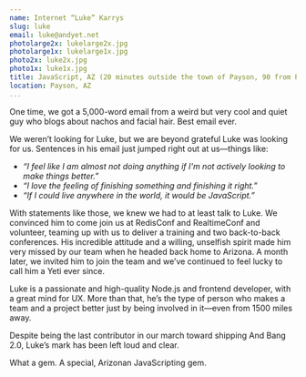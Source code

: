 ```yaml
---
name: Internet “Luke” Karrys
slug: luke
email: luke@andyet.net
photolarge2x: lukelarge2x.jpg
photolarge1x: lukelarge1x.jpg
photo2x: luke2x.jpg
photo1x: luke1x.jpg
title: JavaScript, AZ (20 minutes outside the town of Payson, 90 from Phoenix)
location: Payson, AZ
...
```


One time, we got a 5,000-word email from a weird but very cool and quiet guy who blogs about nachos and facial hair. Best email ever.

We weren’t looking for Luke, but we are beyond grateful Luke was looking for us. Sentences in his email just jumped right out at us—things like:

- _“I feel like I am almost not doing anything if I'm not actively looking to make things better.”_
- _“I love the feeling of finishing something and finishing it right.”_
- _“If I could live anywhere in the world, it would be JavaScript.”_

With statements like those, we knew we had to at least talk to Luke. We convinced him to come join us at RedisConf and RealtimeConf and volunteer, teaming up with us to deliver a training and two back-to-back conferences. His incredible attitude and a willing, unselfish spirit made him very missed by our team when he headed back home to Arizona. A month later, we invited him to join the team and we’ve continued to feel lucky to call him a Yeti ever since.

Luke is a passionate and high-quality Node.js and frontend developer, with a great mind for UX. More than that, he’s the type of person who makes a team and a project better just by being involved in it—even from 1500 miles away.

Despite being the last contributor in our march toward shipping And Bang 2.0, Luke’s mark has been left loud and clear.

What a gem. A special, Arizonan JavaScripting gem.
